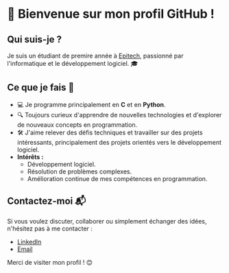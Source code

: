 # 👋 Bienvenue sur mon profil GitHub !

## Qui suis-je ?  
Je suis un étudiant de premire année à [Epitech](https://www.epitech.eu), passionné par l'informatique et le développement logiciel. 🎓 

## Ce que je fais 🚀  
- 💻 Je programme principalement en **C** et en **Python**.  
- 🔍 Toujours curieux d'apprendre de nouvelles technologies et d'explorer de nouveaux concepts en programmation.  
- 🛠️ J'aime relever des défis techniques et travailler sur des projets intéressants, principalement des projets orientés vers le développement logiciel.
- **Intérêts :**  
  - Développement logiciel.
  - Résolution de problèmes complexes.  
  - Amélioration continue de mes compétences en programmation.
## Contactez-moi 📬  
Si vous voulez discuter, collaborer ou simplement échanger des idées, n'hésitez pas à me contacter :  
- [LinkedIn](www.linkedin.com/in/arthur-girardin-calbe)  
- [Email](mailto:arthur.girardin-calbe@epitech.eu)

Merci de visiter mon profil ! 😊
